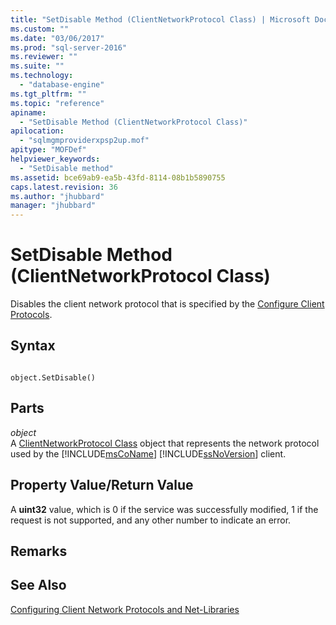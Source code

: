```yaml
---
title: "SetDisable Method (ClientNetworkProtocol Class) | Microsoft Docs"
ms.custom: ""
ms.date: "03/06/2017"
ms.prod: "sql-server-2016"
ms.reviewer: ""
ms.suite: ""
ms.technology: 
  - "database-engine"
ms.tgt_pltfrm: ""
ms.topic: "reference"
apiname: 
  - "SetDisable Method (ClientNetworkProtocol Class)"
apilocation: 
  - "sqlmgmproviderxpsp2up.mof"
apitype: "MOFDef"
helpviewer_keywords: 
  - "SetDisable method"
ms.assetid: bce69ab9-ea5b-43fd-8114-08b1b5890755
caps.latest.revision: 36
ms.author: "jhubbard"
manager: "jhubbard"
---
```

# SetDisable Method (ClientNetworkProtocol Class)
  Disables the client network protocol that is specified by the [Configure Client Protocols](http://technet.microsoft.com/library/ms181035.aspx).  
  
## Syntax  
  
```  
  
object.SetDisable()  
```  
  
## Parts  
 *object*  
 A [ClientNetworkProtocol Class](../../../relational-databases/wmi-provider-configuration-classes/clientnetworkprotocol-class/clientnetworkprotocol-class.md) object that represents the network protocol used by the [!INCLUDE[msCoName](../../../a9notintoc/includes/msconame-md.md)] [!INCLUDE[ssNoVersion](../../../a9notintoc/includes/ssnoversion-md.md)] client.  
  
## Property Value/Return Value  
 A **uint32** value, which is 0 if the service was successfully modified, 1 if the request is not supported, and any other number to indicate an error.  
  
## Remarks  
  
## See Also  
 [Configuring Client Network Protocols and Net-Libraries](http://technet.microsoft.com/library/ms181035.aspx)  
  
  